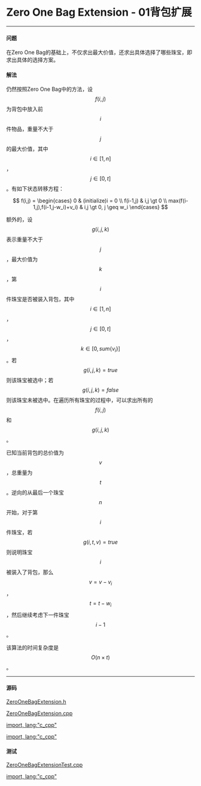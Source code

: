 <script type="text/javascript" src="https://cdnjs.cloudflare.com/ajax/libs/mathjax/2.7.1/MathJax.js?config=TeX-AMS-MML_HTMLorMML"/></script>
<script> gitbook.events.bind("page.change", function() { MathJax.Hub.Queue(["Typeset",MathJax.Hub]); } </script>

# Zero One Bag Extension - 01背包扩展

--------

#### 问题

在Zero One Bag的基础上，不仅求出最大价值，还求出具体选择了哪些珠宝，即求出具体的选择方案。

#### 解法

仍然按照Zero One Bag中的方法，设$$ f(i,j) $$为背包中放入前$$ i $$件物品，重量不大于$$ j $$的最大价值，其中$$ i \in [1,n] $$，$$ j \in [0,t] $$。有如下状态转移方程：

$$
f(i,j) =
\begin{cases}
0                               &   (initialize)i = 0 \\
f(i-1,j)                        &   i,j \gt 0 \\
max(f(i-1,j),f(i-1,j-w_i)+v_i)  &   i,j \gt 0, j \geq w_i
\end{cases}
$$

额外的，设$$ g(i,j,k) $$表示重量不大于$$ j $$，最大价值为$$ k $$，第$$ i $$件珠宝是否被装入背包，其中$$ i \in [1,n] $$，$$ j \in [0,t] $$，$$ k \in [0,sum\{v_i\}] $$。若$$ g(i,j,k) = true $$则该珠宝被选中；若$$ g(i,j,k) = false $$则该珠宝未被选中。在遍历所有珠宝的过程中，可以求出所有的$$ f(i,j) $$和$$ g(i,j,k) $$。

已知当前背包的总价值为$$ v $$，总重量为$$ t $$。逆向的从最后一个珠宝$$ n $$开始，对于第$$ i $$件珠宝，若$$ g(i,t,v) = true $$则说明珠宝$$ i $$被装入了背包，那么$$ v = v-v_i $$，$$ t = t-w_i $$，然后继续考虑下一件珠宝$$ i-1 $$。

该算法的时间复杂度是$$ O(n \times t) $$。

--------

#### 源码

[ZeroOneBagExtension.h](https://github.com/linrongbin16/Way-to-Algorithm/blob/master/src/DynamicProgramming/BagDP/ZeroOneBagExtension.h)

[ZeroOneBagExtension.cpp](https://github.com/linrongbin16/Way-to-Algorithm/blob/master/src/DynamicProgramming/BagDP/ZeroOneBagExtension.cpp)

[import, lang:"c_cpp"](../../../../src/DynamicProgramming/BagDP/ZeroOneBagExtension.h)

[import, lang:"c_cpp"](../../../../src/DynamicProgramming/BagDP/ZeroOneBagExtension.cpp)

#### 测试

[ZeroOneBagExtensionTest.cpp](https://github.com/linrongbin16/Way-to-Algorithm/blob/master/src/DynamicProgramming/BagDP/ZeroOneBagExtensionTest.cpp)

[import, lang:"c_cpp"](../../../../src/DynamicProgramming/BagDP/ZeroOneBagExtensionTest.cpp)
